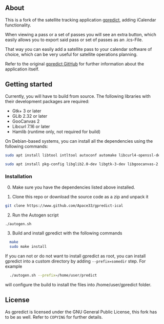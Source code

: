 ## About
This is a fork of the satellite tracking application [gpredict](https://github.com/csete/gpredict), adding iCalendar functionality. 

When viewing a pass or a set of passes you will see an extra button, which easily allows you to export said pass or set of passes as an .ics-File.

That way you can easily add a satellite pass to your calendar software 
of choice, which can be very useful for satellite operations planning.

Refer to the original [gpredict GitHub](https://github.com/csete/gpredict) for further information about the application itself.

## Getting started
Currently, you will have to build from source. The following libraries with their development packages are required:

- Gtk+ 3 or later
- GLib 2.32 or later
- GooCanvas 2
- Libcurl 7.16 or later
- Hamlib (runtime only, not required for build)


On Debian-based systems, you can install all the dependencies using the following commands:
```sh 
sudo apt install libtool intltool autoconf automake libcurl4-openssl-dev

sudo apt install pkg-config libglib2.0-dev libgtk-3-dev libgoocanvas-2.0-dev
```
### Installation
0. Make sure you have the dependencies listed above installed.


1. Clone this repo or download the source code as a zip and unpack it
```sh
git clone https://www.github.com/Apace33/gpredict-ical
```


2. Run the Autogen script
```sh
./autogen.sh
```


3. Build and install gpredict with the following commands
```sh
  make
  sudo make install
```
If you can not or do not want to
install gpredict as root, you can install gpredict into a custom directory by
adding `--prefix=somedir` step. For example
```sh
  ./autogen.sh --prefix=/home/user/predict
```
will configure the build to install the files into /home/user/gpredict folder.

## License
As gpredict is licensed under the GNU General Public License, this fork has to be as well. Refer to `COPYING` for further details.
